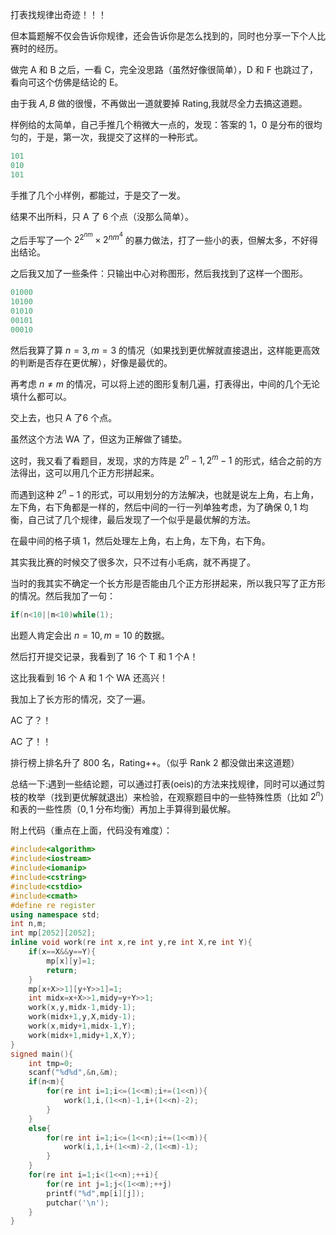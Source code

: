 打表找规律出奇迹！！！

但本篇题解不仅会告诉你规律，还会告诉你是怎么找到的，同时也分享一下个人比赛时的经历。

做完 A 和 B 之后，一看 C，完全没思路（虽然好像很简单），D 和 F 也跳过了，看向可这个仿佛是结论的 E。

由于我 $A,B$ 做的很慢，不再做出一道就要掉 Rating,我就尽全力去搞这道题。

样例给的太简单，自己手推几个稍微大一点的，发现：答案的 $1$，$0$ 是分布的很均匀的，于是，第一次，我提交了这样的一种形式。

```cpp
101
010
101
```

手推了几个小样例，都能过，于是交了一发。

结果不出所料，只 A 了 $6$ 个点（没那么简单）。

之后手写了一个 $2^{2^{nm}} \times 2^{nm^4}$ 的暴力做法，打了一些小的表，但解太多，不好得出结论。

之后我又加了一些条件：只输出中心对称图形，然后我找到了这样一个图形。

```cpp
01000
10100
01010
00101
00010
```

然后我算了算 $n=3,m=3$ 的情况（如果找到更优解就直接退出，这样能更高效的判断是否存在更优解），好像是最优的。

再考虑 $n\neq m$ 的情况，可以将上述的图形复制几遍，打表得出，中间的几个无论填什么都可以。

交上去，也只 A 了$6$ 个点。

虽然这个方法 WA 了，但这为正解做了铺垫。

这时，我又看了看题目，发现，求的方阵是 $2^n-1,2^m-1$ 的形式，结合之前的方法得出，这可以用几个正方形拼起来。

而遇到这种 $2^n-1$ 的形式，可以用划分的方法解决，也就是说左上角，右上角，左下角，右下角都是一样的，然后中间的一行一列单独考虑，为了确保 $0,1$ 均衡，自己试了几个规律，最后发现了一个似乎是最优解的方法。

在最中间的格子填 $1$，然后处理左上角，右上角，左下角，右下角。

其实我比赛的时候交了很多次，只不过有小毛病，就不再提了。

当时的我其实不确定一个长方形是否能由几个正方形拼起来，所以我只写了正方形的情况。然后我加了一句：
```cpp
if(n<10||m<10)while(1);
```

出题人肯定会出 $n=10,m=10$ 的数据。

然后打开提交记录，我看到了 $16$ 个 T 和 $1$ 个A！

这比我看到 $16$ 个 A 和 $1$ 个 WA 还高兴！

我加上了长方形的情况，交了一遍。

AC 了？！

AC 了！！

排行榜上排名升了 $800$ 名，Rating++。（似乎 Rank 2 都没做出来这道题）

总结一下:遇到一些结论题，可以通过打表(oeis)的方法来找规律，同时可以通过剪枝的枚举（找到更优解就退出）来检验，在观察题目中的一些特殊性质（比如 $2^n$）和表的一些性质（$0,1$ 分布均衡）再加上手算得到最优解。

附上代码（重点在上面，代码没有难度）：

```cpp
#include<algorithm>
#include<iostream>
#include<iomanip>
#include<cstring>
#include<cstdio>
#include<cmath>
#define re register
using namespace std;
int n,m;
int mp[2052][2052];
inline void work(re int x,re int y,re int X,re int Y){
	if(x==X&&y==Y){
		mp[x][y]=1;
		return;
	}
	mp[x+X>>1][y+Y>>1]=1;
	int midx=x+X>>1,midy=y+Y>>1;
	work(x,y,midx-1,midy-1);
	work(midx+1,y,X,midy-1);
	work(x,midy+1,midx-1,Y);
	work(midx+1,midy+1,X,Y);
}
signed main(){
	int tmp=0;
	scanf("%d%d",&n,&m);
	if(n<m){
		for(re int i=1;i<=(1<<m);i+=(1<<n)){
			work(1,i,(1<<n)-1,i+(1<<n)-2);
		}
	}
	else{
		for(re int i=1;i<=(1<<n);i+=(1<<m)){
			work(i,1,i+(1<<m)-2,(1<<m)-1);
		}
	}
	for(re int i=1;i<(1<<n);++i){
		for(re int j=1;j<(1<<m);++j)
		printf("%d",mp[i][j]);
		putchar('\n');
	}
}
```
